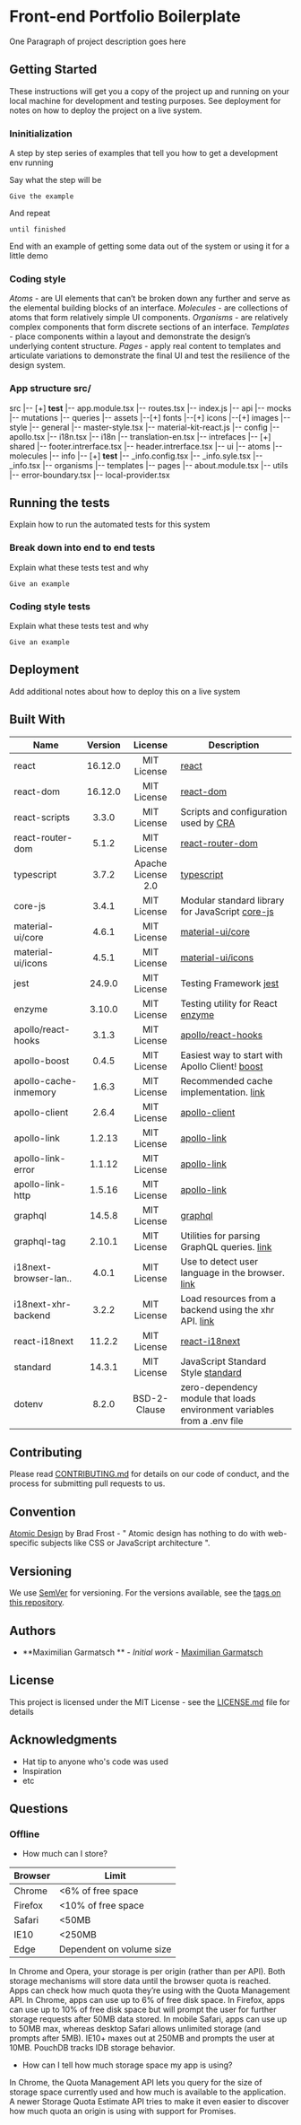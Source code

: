 # Front-end Portfolio Boilerplate

One Paragraph of project description goes here

## Getting Started

These instructions will get you a copy of the project up and running on your local machine for development and testing purposes. See deployment for notes on how to deploy the project on a live system.

### Ininitialization

A step by step series of examples that tell you how to get a development env running

Say what the step will be

```text
Give the example
```

And repeat

```text
until finished
```

End with an example of getting some data out of the system or using it for a little demo

### Coding style

*Atoms* - are UI elements that can’t be broken down any further and serve as the elemental building blocks of an interface.
*Molecules* - are collections of atoms that form relatively simple UI components.
*Organisms* - are relatively complex components that form discrete sections of an interface.
*Templates* - place components within a layout and demonstrate the design’s underlying content structure.
*Pages* - apply real content to templates and articulate variations to demonstrate the final UI and test the resilience of the design system.

### App structure src/

src
     |-- [+] __test__
          |-- app.module.tsx
          |-- routes.tsx
          |-- index.js
     |-- api
          |-- mocks
          |-- mutations
          |-- queries
     |-- assets
          |--[+] fonts
          |--[+] icons
          |--[+] images
          |-- style
               |-- general
                    |-- master-style.tsx
               |-- material-kit-react.js
     |-- config
          |-- apollo.tsx
          |-- i18n.tsx
     |-- i18n
          |-- translation-en.tsx
     |-- intrefaces
          |-- [+] shared
          |-- footer.intrerface.tsx
          |-- header.intrerface.tsx
     |-- ui
          |-- atoms
          |-- molecules
               |-- info
                    |-- [+] __test__
                    |-- _info.config.tsx
                    |-- _info.syle.tsx
                    |-- _info.tsx
          |-- organisms
          |-- templates
          |-- pages
               |-- about.module.tsx
     |-- utils
          |-- error-boundary.tsx
          |-- local-provider.tsx

## Running the tests

Explain how to run the automated tests for this system

### Break down into end to end tests

Explain what these tests test and why

```text
Give an example
```

### Coding style tests

Explain what these tests test and why

```text
Give an example
```

## Deployment

Add additional notes about how to deploy this on a live system

## Built With

|   Name               | Version |       License      |    Description                                                                                                     |
|----------------------|:-------:|:------------------:|--------------------------------------------------------------------------------------------------------------------|
| react                | 16.12.0 |     MIT License    | [react](https://reactjs.org/docs/getting-started.html)                                                             |
| react-dom            | 16.12.0 |     MIT License    | [react-dom](https://reactjs.org/docs/react-dom.html)                                                               |
| react-scripts        |   3.3.0 |     MIT License    | Scripts and configuration used by [CRA](https://create-react-app.dev/docs/getting-started/)                        |
| react-router-dom     |   5.1.2 |     MIT License    | [react-router-dom](https://reacttraining.com/react-router/web/guides/quick-start)                                  |
| typescript           |   3.7.2 | Apache License 2.0 | [typescript](https://www.typescriptlang.org/)                                                                      |
| core-js              |   3.4.1 |     MIT License    | Modular standard library for JavaScript [core-js](https://github.com/zloirock/core-js)                             |
| material-ui/core     |   4.6.1 |     MIT License    | [material-ui/core](https://material-ui.com/getting-started/installation/)                                          |
| material-ui/icons    |   4.5.1 |     MIT License    | [material-ui/icons](https://material-ui.com/components/material-icons/)                                            |
| jest                 |  24.9.0 |     MIT License    | Testing Framework [jest](https://jestjs.io/docs/en/getting-started.html)                                           |
| enzyme               |  3.10.0 |     MIT License    | Testing utility for React [enzyme](https://airbnb.io/enzyme/docs/api/)                                             |
| apollo/react-hooks   |   3.1.3 |     MIT License    | [apollo/react-hooks](https://www.apollographql.com/docs/react/api/react-hooks/)                                    |
| apollo-boost         |   0.4.5 |     MIT License    | Easiest way to start with Apollo Client! [boost](https://www.npmjs.com/package/apollo-boost)                       |
| apollo-cache-inmemory|   1.6.3 |     MIT License    | Recommended cache implementation. [link](https://www.npmjs.com/package/apollo-cache-inmemory)                      |
| apollo-client        |   2.6.4 |     MIT License    | [apollo-client](https://www.apollographql.com/docs/react/)                                                         |
| apollo-link          |  1.2.13 |     MIT License    | [apollo-link](https://www.apollographql.com/docs/link/)                                                            |
| apollo-link-error    |  1.1.12 |     MIT License    | [apollo-link](https://www.apollographql.com/docs/link/)                                                            |
| apollo-link-http     |  1.5.16 |     MIT License    | [apollo-link](https://www.apollographql.com/docs/link/)                                                            |
| graphql              |  14.5.8 |     MIT License    | [graphql](https://graphql.org/code/#javascript)                                                                    |
| graphql-tag          |  2.10.1 |     MIT License    | Utilities for parsing GraphQL queries. [link](https://www.npmjs.com/package/graphql-tag)                           |
| i18next-browser-lan..|   4.0.1 |     MIT License    | Use to detect user language in the browser. [link](https://www.npmjs.com/package/i18next-browser-languagedetector) |
| i18next-xhr-backend  |   3.2.2 |     MIT License    | Load resources from a backend using the xhr API. [link](https://www.npmjs.com/package/i18next-xhr-backend)         |
| react-i18next        |  11.2.2 |     MIT License    | [react-i18next](https://react.i18next.com/)                                                                        |
| standard             |  14.3.1 |     MIT License    | JavaScript Standard Style [standard](https://standardjs.com)                                                       |
| dotenv               |   8.2.0 |    BSD-2-Clause    | zero-dependency module that loads environment variables from a .env file                                           |

## Contributing

Please read [CONTRIBUTING.md]("link") for details on our code of conduct, and the process for submitting pull requests to us.

## Convention

[Atomic Design](http://atomicdesign.bradfrost.com/) by Brad Frost - " Atomic design has nothing to do with web-specific subjects like CSS or JavaScript architecture ".

## Versioning

We use [SemVer](http://semver.org/) for versioning. For the versions available, see the [tags on this repository](https://github.com/your/project/tags).

## Authors

* **Maximilian Garmatsch
** - *Initial work* - [Maximilian Garmatsch](https://github.com/MaximilianGarmatsch)

## License

This project is licensed under the MIT License - see the [LICENSE.md](LICENSE.md) file for details

## Acknowledgments

* Hat tip to anyone who's code was used
* Inspiration
* etc

## Questions

### Offline

* How much can I store?

| Browser |           Limit          |
|---------|--------------------------|
| Chrome  | <6% of free space        |
| Firefox | <10% of free space       |
| Safari  | <50MB                    |
| IE10    | <250MB                   |
| Edge    | Dependent on volume size |

In Chrome and Opera, your storage is per origin (rather than per API). Both storage mechanisms will store data until the browser quota is reached. Apps can check how much quota they’re using with the Quota Management API. In Chrome, apps can use up to 6% of free disk space. In Firefox, apps can use up to 10% of free disk space but will prompt the user for further storage requests after 50MB data stored. In mobile Safari, apps can use up to 50MB max, whereas desktop Safari allows unlimited storage (and prompts after 5MB). IE10+ maxes out at 250MB and prompts the user at 10MB. PouchDB tracks IDB storage behavior.

* How can I tell how much storage space my app is using?

In Chrome, the Quota Management API lets you query for the size of storage space currently used and how much is available to the application. A newer Storage Quota Estimate API tries to make it even easier to discover how much quota an origin is using with support for Promises.

